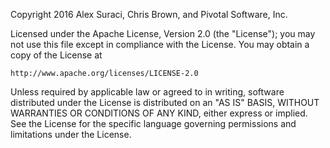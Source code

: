 Copyright 2016 Alex Suraci, Chris Brown, and Pivotal Software, Inc.

Licensed under the Apache License, Version 2.0 (the "License"); you may not use 
this file except in compliance with the License. You may obtain a copy of the
License at

    http://www.apache.org/licenses/LICENSE-2.0

Unless required by applicable law or agreed to in writing, software distributed
under the License is distributed on an "AS IS" BASIS, WITHOUT WARRANTIES OR
CONDITIONS OF ANY KIND, either express or implied. See the License for the
specific language governing permissions and limitations under the License.
